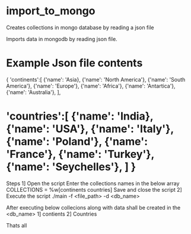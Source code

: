 # import_to_mongo
Creates collections in mongo database by reading a json file

Imports data in mongodb by reading json file.

Example
Json file contents
=============================================================================================
{
  'continents':[
    {'name': 'Asia},
    {'name': 'North America'},
    {'name': 'South America'},
    {'name': 'Europe'},
    {'name': 'Africa'},
    {'name': 'Antartica'},
    {'name': 'Australia'},
  ],
  
  'countries':[
    {'name': 'India},
    {'name': 'USA'},
    {'name': 'Italy'},
    {'name': 'Poland'},
    {'name': 'France'},
    {'name': 'Turkey'},
    {'name': 'Seychelles'},
  ]
}
====================================================================================================================

Steps
1] Open the script
Enter the collections names in the below array
COLLECTIONS = %w[continents countries]
Save and close the script
2] Execute the script
./main -f <file_path> -d <db_name>

After executing below collecions along with data shall be created in the <db_name>
1] contients
2] Countries

Thats all
